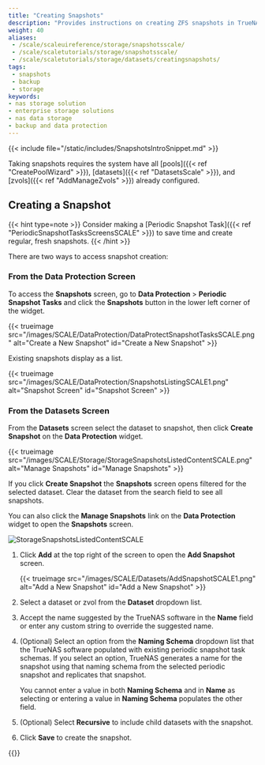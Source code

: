 ```yaml
---
title: "Creating Snapshots"
description: "Provides instructions on creating ZFS snapshots in TrueNAS."
weight: 40
aliases:
 - /scale/scaleuireference/storage/snapshotsscale/
 - /scale/scaletutorials/storage/snapshotsscale/
 - /scale/scaletutorials/storage/datasets/creatingsnapshots/
tags: 
 - snapshots
 - backup
 - storage
keywords:
- nas storage solution
- enterprise storage solutions
- nas data storage
- backup and data protection
---
```


{{< include file="/static/includes/SnapshotsIntroSnippet.md" >}}

Taking snapshots requires the system have all [pools]({{< ref "CreatePoolWizard" >}}), [datasets]({{< ref "DatasetsScale" >}}), and [zvols]({{< ref "AddManageZvols" >}}) already configured.

## Creating a Snapshot

{{< hint type=note >}}
Consider making a [Periodic Snapshot Task]({{< ref "PeriodicSnapshotTasksScreensSCALE" >}}) to save time and create regular, fresh snapshots.
{{< /hint >}}

There are two ways to access snapshot creation:

### From the Data Protection Screen
To access the **Snapshots** screen, go to **Data Protection** > **Periodic Snapshot Tasks** and click the **Snapshots** button in the lower left corner of the widget.

{{< trueimage src="/images/SCALE/DataProtection/DataProtectSnapshotTasksSCALE.png" alt="Create a New Snapshot" id="Create a New Snapshot" >}}

Existing snapshots display as a list.

{{< trueimage src="/images/SCALE/DataProtection/SnapshotsListingSCALE1.png" alt="Snapshot Screen" id="Snapshot Screen" >}}

### From the Datasets Screen
From the **Datasets** screen select the dataset to snapshot, then click **Create Snapshot** on the **Data Protection** widget.

{{< trueimage src="/images/SCALE/Storage/StorageSnapshotsListedContentSCALE.png" alt="Manage Snapshots" id="Manage Snapshots" >}}

If you click **Create Snapshot** the **Snapshots** screen opens filtered for the selected dataset.
Clear the dataset from the search field to see all snapshots.

You can also click the **Manage Snapshots** link on the **Data Protection** widget to open the **Snapshots** screen.

![StorageSnapshotsListedContentSCALE](/images/SCALE/Storage/StorageSnapshotsListedContentSCALE.png "Manage Snapshots") 

1. Click **Add** at the top right of the screen to open the **Add Snapshot** screen.
    
   {{< trueimage src="/images/SCALE/Datasets/AddSnapshotSCALE1.png" alt="Add a New Snapshot" id="Add a New Snapshot" >}}

2. Select a dataset or zvol from the **Dataset** dropdown list.

3. Accept the name suggested by the TrueNAS software in the **Name** field or enter any custom string to override the suggested name.

4. (Optional) Select an option from  the **Naming Schema** dropdown list that the TrueNAS software populated with existing periodic snapshot task schemas.
   If you select an option, TrueNAS generates a name for the snapshot using that naming schema from the selected periodic snapshot and replicates that snapshot.

   You cannot enter a value in both **Naming Schema** and in **Name** as selecting or entering a value in **Naming Schema** populates the other field.

5. (Optional) Select **Recursive** to include child datasets with the snapshot.

6. Click **Save** to create the snapshot.

{{<include file="/static/includes/addcolumnorganizer.md">}}
